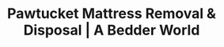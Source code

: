---
layout: location.njk
title: "Pawtucket Mattress Removal & Disposal | A Bedder World"
description: "Professional mattress removal in Pawtucket, RI. Birthplace of American industry specialists serving Fairlawn, Oak Hill, and historic mill districts. Next-day service "
permalink: "/mattress-removal/rhode-island/providence/pawtucket/"
city: "Pawtucket"
state: "Rhode Island"
stateAbbr: "RI"
stateSlug: "rhode-island"
parentMetro: "Providence"
tier: 2
coordinates: 
  lat: 41.8787
  lng: -71.3826
pricing:
  startingPrice: 125
  single: 125
  queen: 155
  king: 180
  boxSpring: 30
zipCodes: ["02860"]
neighborhoods: [
  {
    "name": "Fairlawn",
    "zipCodes": ["02860"]
  },
  {
    "name": "Oak Hill",
    "zipCodes": ["02860"]
  },
  {
    "name": "Downtown/Mill District",
    "zipCodes": ["02860"]
  },
  {
    "name": "Slater Park Area",
    "zipCodes": ["02860"]
  },
  {
    "name": "Blackstone Valley",
    "zipCodes": ["02860"]
  }
]
nearbyCities: [
  {
    "name": "Providence",
    "slug": "providence",
    "distance": 4,
    "isSuburb": false
  },
  {
    "name": "Cranston",
    "slug": "cranston",
    "distance": 8,
    "isSuburb": true
  },
  {
    "name": "East Providence",
    "slug": "east-providence",
    "distance": 6,
    "isSuburb": true
  },
  {
    "name": "Warwick",
    "slug": "warwick",
    "distance": 12,
    "isSuburb": true
  },
  {
    "name": "Woonsocket",
    "slug": "woonsocket",
    "distance": 15,
    "isSuburb": false
  }
]
reviews:
  count: 22
  featured:
    - author: "Oak Hill Family Jennifer"
      rating: 5
      text: "Scheduled online Sunday night, picked up Tuesday morning. Saved me from hauling it to the recycling center myself."
    - author: "Fairlawn Resident Dave"
      rating: 5
      text: "Guys were in and out in 10 minutes. No hassle with the stairs in our old Victorian house."
    - author: "Mill District Tenant Alex"
      rating: 4
      text: "Needed pickup from our converted mill loft. They figured out the loading dock access without any problems."
    - author: "Arts Community Member Rachel"
      rating: 5
      text: "Flexible scheduling worked perfectly around my studio hours. Much better than the city's pickup system."
    - author: "Commuter Dad Steve"
      rating: 5
      text: "Picked up while I was at work in Providence. Wife said they were polite and efficient."
    - author: "Downtown Resident Kim"
      rating: 4
      text: "Fair price and they took care of everything. Didn't have to bag it or wait weeks for city pickup."

pageContent:
  heroDescription: "Next-day mattress pickup throughout Pawtucket. We serve the birthplace of American industry with reliable service for Fairlawn, Oak Hill, historic mill districts, and arts communities. Over 1 million mattresses recycled nationwide - book online in 60 seconds."

  aboutService: "Our Pawtucket mattress pickup service specializes in Rhode Island's historic mill city, serving 75,604 residents across diverse neighborhoods from Fairlawn's family homes to Oak Hill's tree-lined streets and the converted mill districts of downtown. With over 1 million mattresses recycled nationwide, we eliminate mattress disposal hassles with next-day pickup that navigates Pawtucket's industrial heritage streets, coordinates with the thriving arts community schedule at Lorraine Mills, and works around commuter patterns to Providence and Boston. Our team understands the unique challenges of serving both established residential neighborhoods and the growing cultural district, handling everything from Victorian three-deckers to converted loft spaces in historic mill buildings. With flexible scheduling that respects both family life and artistic schedules, we provide reliable service throughout this historically significant city while ensuring proper recycling that supports Pawtucket's environmental sustainability initiatives."

  serviceAreasIntro: "Complete mattress pickup throughout Pawtucket's historic neighborhoods and cultural districts, from industrial heritage sites to family residential areas:"

  regulationsCompliance: "Pawtucket requires residents to call 401-728-0500 ext. 233 for mattress pickup with a $16.00 fee, or transport items to Tuff Stuff Recycling during limited weekday hours (max 11 pieces with residency proof). Rhode Island's mattress recycling program adds fees but provides limited convenience for immediate disposal needs. Our professional mattress removal service provides the convenient solution Pawtucket residents need. We offer next-day pickup without municipal scheduling or fees, handle narrow historic mill district streets and Victorian neighborhood access, coordinate with arts community events and cultural programming, work around commuter schedules to Providence and Boston, and provide eco-friendly recycling that supports the environmental values embraced by this historically conscious community."

  environmentalImpact: "Our Pawtucket service demonstrates environmental stewardship by diverting 80% of mattress materials from regional landfills through certified New England recycling facilities. Each mattress pickup prevents 40 pounds of waste while supporting sustainable disposal practices that honor Pawtucket's industrial heritage and commitment to adaptive reuse. After serving Pawtucket's families, artists, and professionals, we've recycled 1,540 mattresses (61,600 pounds) that directly support the environmental values championed throughout this historically significant mill city. This regional processing approach reduces transport emissions while creating jobs that serve Pawtucket's diverse economic base including manufacturing, arts, healthcare, and the growing cultural tourism that celebrates the birthplace of American industry. By choosing professional mattress removal, Pawtucket residents contribute to sustainability initiatives that align with their community's values of preserving historical character while embracing environmental responsibility."

  howItWorksScheduling: "Community and arts-friendly scheduling with easy online booking throughout Pawtucket. We accommodate family schedules, coordinate around Lorraine Mills cultural events and arts programming, work with commuter patterns to Providence, and provide the reliable service this historically rich community expects."

  howItWorksService: "Our team specializes in Pawtucket's unique urban landscape and industrial heritage. We navigate historic mill district streets, handle Victorian neighborhood access needs, coordinate with arts community schedules, respect historical property requirements, and provide the quality service that meets this culturally aware community's standards."

  howItWorksDisposal: "Licensed transport to certified New England recycling facilities where materials support regional sustainability initiatives and Rhode Island environmental protection. Steel springs and foam components contribute to the circular economy that honors Pawtucket's industrial heritage while supporting the manufacturing, arts, and cultural economy that defines this historic mill city."

  sidebarStats:
    mattressesRemoved: "1540"

localRegulations: "Pawtucket's waste management system requires residents to coordinate mattress pickup through municipal services with $16.00 fees and scheduling limitations, or transport items to designated facilities during restricted weekday hours with quantity limits. The state's mattress recycling program provides some disposal options but lacks convenience for immediate needs. Our professional removal service eliminates these municipal limitations by providing immediate scheduling, fee-free pickup, and comprehensive recycling that goes beyond basic waste disposal."

faqs:
  - question: "How quickly can you remove my mattress in Pawtucket?"
    answer: "We provide next-day pickup throughout all Pawtucket neighborhoods including Fairlawn, Oak Hill, downtown mill district, and Slater Park area. Easy online booking accommodates family schedules, arts community timing, and the practical needs of this historic Rhode Island mill city."
    
  - question: "Do you serve the historic mill districts and converted loft spaces?"
    answer: "Absolutely. We specialize in serving Pawtucket's unique architectural landscape including converted mill buildings, historic Victorian homes, and modern loft spaces in the arts district. Our team provides professional service that respects historical property access while handling contemporary living spaces."
    
  - question: "Can you handle Fairlawn and Oak Hill residential areas?"
    answer: "Yes, we understand Pawtucket's diverse residential neighborhoods including Fairlawn's family-friendly streets and Oak Hill's tree-lined areas. Our team provides respectful service that honors neighborhood character while handling the logistical needs of established residential communities."
    
  - question: "What's included in your Pawtucket mattress removal service?"
    answer: "Complete mill city service includes pickup from historic homes, converted loft spaces, and family residences, flexible scheduling around arts events and commuter patterns, navigation expertise for historic district streets, and eco-friendly disposal through certified New England facilities."
    
  - question: "Do you work around arts community events at Lorraine Mills?"
    answer: "Definitely. We understand Pawtucket's growing cultural calendar including events at Lorraine Mills arts hub, downtown festivals, and community programming. We coordinate scheduling to work around these important cultural activities that make Pawtucket a destination for arts and heritage tourism."
    
  - question: "How do you handle Pawtucket's historic neighborhoods?"
    answer: "We coordinate service throughout Pawtucket's historically significant areas including the mill district, Victorian neighborhoods, and National Historic Landmark properties. Each service respects architectural heritage and access requirements while providing modern convenience."
    
  - question: "Can you accommodate commuter schedules to Providence and Boston?"
    answer: "Yes, we understand Pawtucket's role as a commuter community with the new rail station and RIPTA connections. We provide flexible scheduling that works with professional schedules, family routines, and the transportation patterns that connect this historic city to regional employment centers."
    
  - question: "What happens to mattresses after pickup in Pawtucket?"
    answer: "Mattresses go to certified New England recycling facilities where 80% of materials including steel springs, foam, and fabric are separated for reuse. This supports environmental stewardship that honors Pawtucket's industrial heritage while creating a regional circular economy that benefits Rhode Island's manufacturing and cultural economy foundation."
---
